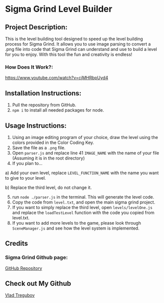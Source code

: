 # Sigma Grind Level Builder

  ## Project Description:
This is the level building tool designed to speed up the level building process for Sigma Grind. It allows you to use image parsing to convert a .png file into code that Sigma Grind can understand and use to build a level for you to enjoy. With this tool the fun and creativity is endless!


  ### How Does It Work?:
https://www.youtube.com/watch?v=cjMHRbpUyd4

 ## Installation Instructions:
 1) Pull the repository from GitHub.
 2) ```npm i``` to install all needed packages for node.


  ## Usage Instructions:
 1) Using an image editing program of your choice, draw the level using the colors provided in the Color Coding Key.
 2) Save the file as a ```.png``` file.
 3) Open ```parser.js``` and replace line 41 ```IMAGE_NAME``` with the name of your file (Assuming it is in the root directory)
 4) If you plan to...

 a) Add your own level, replace ```LEVEL_FUNCTION_NAME``` with the name you want to give to your level.
 
 b) Replace the third level, do not change it.

 5) run ```node ./parser.js``` in the terminal. This will generate the level code.
 6) Copy the code from ```level.txt```, and open the main sigma grind project.
 7) If you want to simply replace the third level, open ```levels/levelOne.js``` and replace the ```loadTestLevel``` function with the code you copied from level.txt.
 8) If you want to add more levels to the game, please look through ```SceneManager.js``` and see how the level system is implemented. 
## Credits
   ### Sigma Grind Github page:

  [GitHub Repository](https://github.com/apotafiy/sigma-grind)
## Check out My Github
   [Vlad Tregubov](https://github.com/treguv)